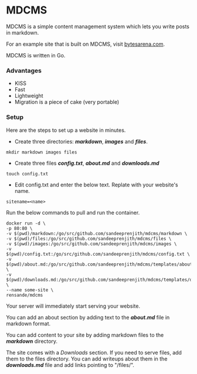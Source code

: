 # MDCMS

MDCMS is a simple content management system which lets you write posts in markdown.

For an example site that is built on MDCMS, visit [bytesarena.com](http://bytesarena.com).

MDCMS is written in Go.

### Advantages

* KISS
* Fast
* Lightweight
* Migration is a piece of cake (very portable)

### Setup

Here are the steps to set up a website in minutes.

* Create three directories: ***markdown***, ***images*** and ***files***.

```
mkdir markdown images files
```

* Create three files ***config.txt***, ***about.md*** and ***downloads.md***

```
touch config.txt

```
* Edit config.txt and enter the below text. Replate <name> with your website's name.

```
sitename=<name>
```

Run the below commands to pull and run the container.

```
docker run -d \
-p 80:80 \
-v $(pwd)/markdown:/go/src/github.com/sandeeprenjith/mdcms/markdown \
-v $(pwd)/files:/go/src/github.com/sandeeprenjith/mdcms/files \
-v $(pwd)/images:/go/src/github.com/sandeeprenjith/mdcms/images \
-v $(pwd)/config.txt:/go/src/github.com/sandeeprenjith/mdcms/config.txt \
-v $(pwd)/about.md:/go/src/github.com/sandeeprenjith/mdcms/templates/about.md \
-v $(pwd)/downloads.md:/go/src/github.com/sandeeprenjith/mdcms/templates/downloads.md \
--name some-site \
rensande/mdcms
```



Your server will immediately start serving your website.

You can add an about section by adding text to the ***about.md*** file in markdown format.

You can add content to your site by adding markdown files to the ***markdown*** directory.

The site comes with a *Downloads* section. If you need to serve files, add them to the files directory. You can add writeups about them in the ***downloads.md*** file and add links pointing to "/files/<filename>".
  
